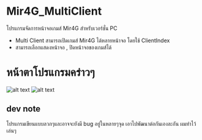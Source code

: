 # Mir4G_MultiClient
โปรแกรมจัดการหน้าจอเกมส์ Mir4G สำหรับเวอร์ชั่น PC
- Multi Client สามารถเปิดเกมส์ Mir4G ได้หลายหน้าจอ โดยใช้ ClientIndex
- สามารถเลือกแสดงหน้าจอ , ปิดหน้าจอของเกมส์ได้

# หน้าตาโปรแกรมคร่าวๆ
![alt text](https://raw.githubusercontent.com/itsmeny/Mir4G_MultiClient/master/pic/pic1.jpg)
![alt text](https://raw.githubusercontent.com/itsmeny/Mir4G_MultiClient/master/pic/pic2.jpg)

## dev note
โปรแกรมเขียนแบบลวกๆและอาจจะยังมี bug อยู่ในหลายๆจุด เอาไปพัฒนาต่อกันเองละกัน ผมทำไว้เล่นๆ
